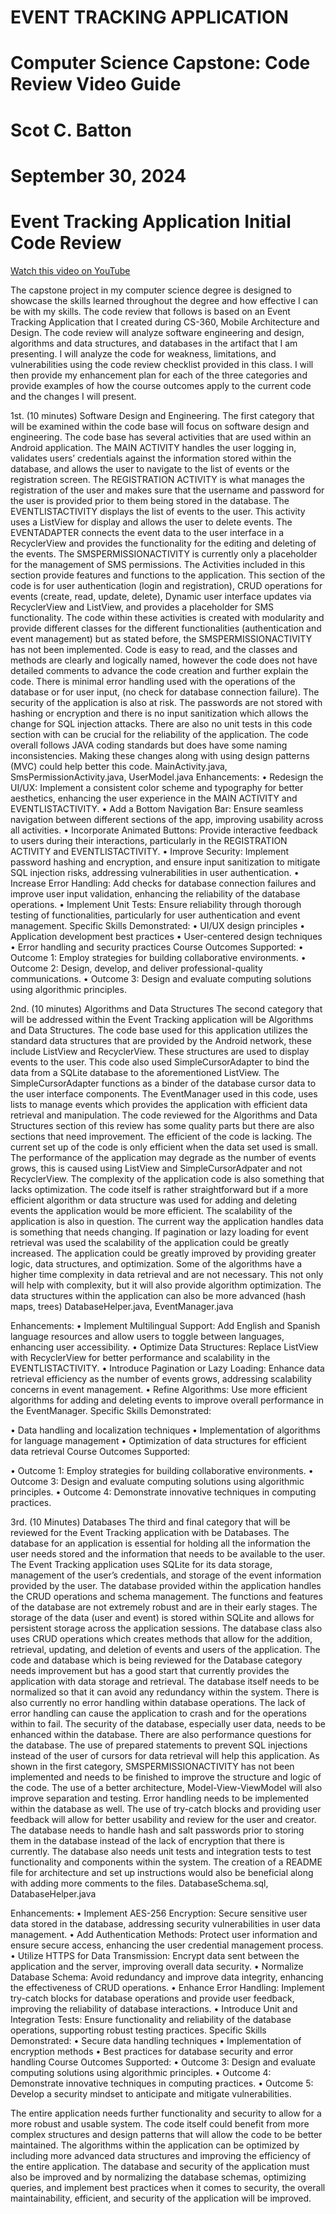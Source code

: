 # EVENT TRACKING APPLICATION 
# Computer Science Capstone: Code Review Video Guide
# Scot C. Batton
# September 30, 2024

# Event Tracking Application Initial Code Review
[Watch this video on YouTube](https://www.youtube.com/watch?v=https://youtu.be/6eo0bEmdYWc)


The capstone project in my computer science degree is designed to showcase the skills learned throughout the degree and how effective I can be with my skills. The code review that follows is based on an Event Tracking Application that I created during CS-360, Mobile Architecture and Design. The code review will analyze software engineering and design, algorithms and data structures, and databases in the artifact that I am presenting. I will analyze the code for weakness, limitations, and vulnerabilities using the code review checklist provided in this class. I will then provide my enhancement plan for each of the three categories and provide examples of how the course outcomes apply to the current code and the changes I will present.

1st. (10 minutes)
Software Design and Engineering.
The first category that will be examined within the code base will focus on software design and engineering. The code base has several activities that are used within an Android application. The MAIN ACTIVITY handles the user logging in, validates users’ credentials against the information stored within the database, and allows the user to navigate to the list of events or the registration screen. The REGISTRATION ACTIVITY is what manages the registration of the user and makes sure that the username and password for the user is provided prior to them being stored in the database. The EVENTLISTACTIVITY displays the list of events to the user. This activity uses a ListView for display and allows the user to delete events. The EVENTADAPTER connects the event data to the user interface in a RecyclerView and provides the functionality for the editing and deleting of the events. The SMSPERMISSIONACTIVITY is currently only a placeholder for the management of SMS permissions. 
The Activities included in this section provide features and functions to the application. This section of the code is for user authentication (login and registration), CRUD operations for events (create, read, update, delete), Dynamic user interface updates via RecyclerView and ListView, and provides a placeholder for SMS functionality.
The code within these activities is created with modularity and provide different classes for the different functionalities (authentication and event management) but as stated before, the SMSPERMISSIONACTIVITY has not been implemented. Code is easy to read, and the classes and methods are clearly and logically named, however the code does not have detailed comments to advance the code creation and further explain the code. There is minimal error handling used with the operations of the database or for user input, (no check for database connection failure). The security of the application is also at risk. The passwords are not stored with hashing or encryption and there is no input sanitization which allows the change for SQL injection attacks. There are also no unit tests in this code section with can be crucial for the reliability of the application. The code overall follows JAVA coding standards but does have some naming inconsistencies. Making these changes along with using design patterns (MVC) could help better this code.
MainActivity.java, SmsPermissionActivity.java, UserModel.java
Enhancements:
•	Redesign the UI/UX: Implement a consistent color scheme and typography for better aesthetics, enhancing the user experience in the MAIN ACTIVITY and EVENTLISTACTIVITY.
•	Add a Bottom Navigation Bar: Ensure seamless navigation between different sections of the app, improving usability across all activities.
•	Incorporate Animated Buttons: Provide interactive feedback to users during their interactions, particularly in the REGISTRATION ACTIVITY and EVENTLISTACTIVITY.
•	Improve Security: Implement password hashing and encryption, and ensure input sanitization to mitigate SQL injection risks, addressing vulnerabilities in user authentication.
•	Increase Error Handling: Add checks for database connection failures and improve user input validation, enhancing the reliability of the database operations.
•	Implement Unit Tests: Ensure reliability through thorough testing of functionalities, particularly for user authentication and event management.
Specific Skills Demonstrated:
•	UI/UX design principles
•	Application development best practices
•	User-centered design techniques
•	Error handling and security practices
Course Outcomes Supported:
•	Outcome 1: Employ strategies for building collaborative environments.
•	Outcome 2: Design, develop, and deliver professional-quality communications.
•	Outcome 3: Design and evaluate computing solutions using algorithmic principles.


2nd. (10 minutes)
Algorithms and Data Structures
The second category that will be addressed within the Event Tracking application will be Algorithms and Data Structures. The code base used for this application utilizes the standard data structures that are provided by the Android network, these include ListView and RecyclerView. These structures are used to display events to the user. This code also used SimpleCursorAdapter to bind the data from a SQLite database to the aforementioned ListView. 
The SimpleCursorAdapter functions as a binder of the database cursor data to the user interface components. The EventManager used in this code, uses lists to manage events which provides the application with efficient data retrieval and manipulation. 
The code reviewed for the Algorithms and Data Structures section of this review has some quality parts but there are also sections that need improvement. The efficient of the code is lacking. The current set up of the code is only efficient when the data set used is small. The performance of the application may degrade as the number of events grows, this is caused using ListView and SimpleCursorAdpater and not RecyclerView. The complexity of the application code is also something that lacks optimization. The code itself is rather straightforward but if a more efficient algorithm or data structure was used for adding and deleting events the application would be more efficient. The scalability of the application is also in question. The current way the application handles data is something that needs changing. If pagination or lazy loading for event retrieval was used the scalability of the application could be greatly increased.
The application could be greatly improved by providing greater logic, data structures, and optimization. Some of the algorithms have a higher time complexity in data retrieval and are not necessary. This not only will help with complexity, but it will also provide algorithm optimization. The data structures within the application can also be more advanced (hash maps, trees)
DatabaseHelper.java, EventManager.java

Enhancements:
•	Implement Multilingual Support: Add English and Spanish language resources and allow users to toggle between languages, enhancing user accessibility.
•	Optimize Data Structures: Replace ListView with RecyclerView for better performance and scalability in the EVENTLISTACTIVITY.
•	Introduce Pagination or Lazy Loading: Enhance data retrieval efficiency as the number of events grows, addressing scalability concerns in event management.
•	Refine Algorithms: Use more efficient algorithms for adding and deleting events to improve overall performance in the EventManager.
Specific Skills Demonstrated:

•	Data handling and localization techniques
•	Implementation of algorithms for language management
•	Optimization of data structures for efficient data retrieval
Course Outcomes Supported:

•	Outcome 1: Employ strategies for building collaborative environments.
•	Outcome 3: Design and evaluate computing solutions using algorithmic principles.
•	Outcome 4: Demonstrate innovative techniques in computing practices.


3rd. (10 Minutes)
Databases
The third and final category that will be reviewed for the Event Tracking application with be Databases. The database for an application is essential for holding all the information the user needs stored and the information that needs to be available to the user. The Event Tracking application uses SQLite for its data storage, management of the user’s credentials, and storage of the event information provided by the user. The database provided within the application handles the CRUD operations and schema management.
The functions and features of the database are not extremely robust and are in their early stages. The storage of the data (user and event) is stored within SQLite and allows for persistent storage across the application sessions. The database class also uses CRUD operations which creates methods that allow for the addition, retrieval, updating, and deletion of events and users of the application.
The code and database which is being reviewed for the Database category needs improvement but has a good start that currently provides the application with data storage and retrieval. The database itself needs to be normalized so that it can avoid any redundancy within the system. There is also currently no error handling within database operations. The lack of error handling can cause the application to crash and for the operations within to fail. The security of the database, especially user data, needs to be enhanced within the database. There are also performance questions for the database. The use of prepared statements to prevent SQL injections instead of the user of cursors for data retrieval will help this application.
As shown in the first category, SMSPERMISSIONACTIVITY has not been implemented and needs to be finished to improve the structure and logic of the code. The use of a better architecture, Model-View-ViewModel will also improve separation and testing. Error handling needs to be implemented within the database as well. The use of try-catch blocks and providing user feedback will allow for better usability and review for the user and creator. The database needs to handle hash and salt passwords prior to storing them in the database instead of the lack of encryption that there is currently. The database also needs unit tests and integration tests to test functionality and components within the system. The creation of a README file for architecture and set up instructions would also be beneficial along with adding more comments to the files.
DatabaseSchema.sql, DatabaseHelper.java

Enhancements:
•	Implement AES-256 Encryption: Secure sensitive user data stored in the database, addressing security vulnerabilities in user data management.
•	Add Authentication Methods: Protect user information and ensure secure access, enhancing the user credential management process.
•	Utilize HTTPS for Data Transmission: Encrypt data sent between the application and the server, improving overall data security.
•	Normalize Database Schema: Avoid redundancy and improve data integrity, enhancing the effectiveness of CRUD operations.
•	Enhance Error Handling: Implement try-catch blocks for database operations and provide user feedback, improving the reliability of database interactions.
•	Introduce Unit and Integration Tests: Ensure functionality and reliability of the database operations, supporting robust testing practices.
Specific Skills Demonstrated:
•	Secure data handling techniques
•	Implementation of encryption methods
•	Best practices for database security and error handling
Course Outcomes Supported:
•	Outcome 3: Design and evaluate computing solutions using algorithmic principles.
•	Outcome 4: Demonstrate innovative techniques in computing practices.
•	Outcome 5: Develop a security mindset to anticipate and mitigate vulnerabilities.

The entire application needs further functionality and security to allow for a more robust and usable system. The code itself could benefit from more complex structures and design patterns that will allow the code to be better maintained. The algorithms within the application can be optimized by including more advanced data structures and improving the efficiency of the entire application. The database and security of the application must also be improved and by normalizing the database schemas, optimizing queries, and implement best practices when it comes to security, the overall maintainability, efficient, and security of the application will be improved.
